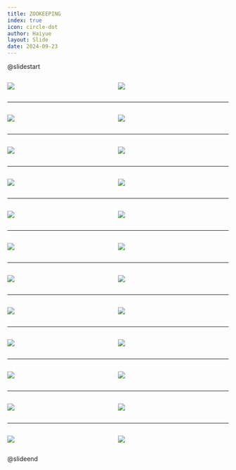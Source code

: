 ```yaml
---
title: ZOOKEEPING
index: true
icon: circle-dot
author: Haiyue
layout: Slide
date: 2024-09-23
---
```

 
@slidestart

<div style="display:flex">
<div style="flex:1">

![](/reading/english/Level-Q/ZOOKEEPING/001.webp)
</div>
<div style="flex:1">

![](/reading/english/Level-Q/ZOOKEEPING/002.webp)
</div>
</div>

---

<div style="display:flex">
<div style="flex:1">

![](/reading/english/Level-Q/ZOOKEEPING/003.webp)
</div>
<div style="flex:1">

![](/reading/english/Level-Q/ZOOKEEPING/004.webp)
</div>
</div>

---

<div style="display:flex">
<div style="flex:1">

![](/reading/english/Level-Q/ZOOKEEPING/005.webp)
</div>
<div style="flex:1">

![](/reading/english/Level-Q/ZOOKEEPING/006.webp)
</div>
</div>

---

<div style="display:flex">
<div style="flex:1">

![](/reading/english/Level-Q/ZOOKEEPING/007.webp)
</div>
<div style="flex:1">

![](/reading/english/Level-Q/ZOOKEEPING/008.webp)
</div>
</div>

---

<div style="display:flex">
<div style="flex:1">

![](/reading/english/Level-Q/ZOOKEEPING/009.webp)
</div>
<div style="flex:1">

![](/reading/english/Level-Q/ZOOKEEPING/010.webp)
</div>
</div>

---

<div style="display:flex">
<div style="flex:1">

![](/reading/english/Level-Q/ZOOKEEPING/011.webp)
</div>
<div style="flex:1">

![](/reading/english/Level-Q/ZOOKEEPING/012.webp)
</div>
</div>

---

<div style="display:flex">
<div style="flex:1">

![](/reading/english/Level-Q/ZOOKEEPING/013.webp)
</div>
<div style="flex:1">

![](/reading/english/Level-Q/ZOOKEEPING/014.webp)
</div>
</div>

---

<div style="display:flex">
<div style="flex:1">

![](/reading/english/Level-Q/ZOOKEEPING/015.webp)
</div>
<div style="flex:1">

![](/reading/english/Level-Q/ZOOKEEPING/016.webp)
</div>
</div>

---

<div style="display:flex">
<div style="flex:1">

![](/reading/english/Level-Q/ZOOKEEPING/017.webp)
</div>
<div style="flex:1">

![](/reading/english/Level-Q/ZOOKEEPING/018.webp)
</div>
</div>

---

<div style="display:flex">
<div style="flex:1">

![](/reading/english/Level-Q/ZOOKEEPING/019.webp)
</div>
<div style="flex:1">

![](/reading/english/Level-Q/ZOOKEEPING/020.webp)
</div>
</div>

---

<div style="display:flex">
<div style="flex:1">

![](/reading/english/Level-Q/ZOOKEEPING/021.webp)
</div>
<div style="flex:1">

![](/reading/english/Level-Q/ZOOKEEPING/022.webp)
</div>
</div>

---

<div style="display:flex">
<div style="flex:1">

![](/reading/english/Level-Q/ZOOKEEPING/023.webp)
</div>
<div style="flex:1">

![](/reading/english/Level-Q/ZOOKEEPING/024.webp)
</div>
</div>

@slideend